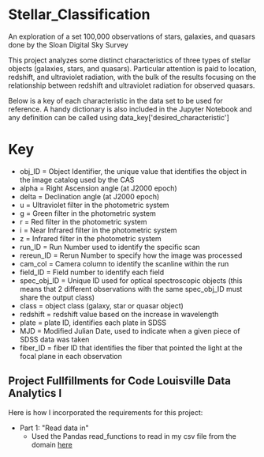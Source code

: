 # Stellar_Classification
An exploration of a set 100,000 observations of stars, galaxies, and quasars done by the Sloan Digital Sky Survey

This project analyzes some distinct characteristics of three types of stellar objects (galaxies, stars, and quasars). Particular attention is paid to location, redshift, and ultraviolet radiation, with the bulk of the results focusing on the relationship between redshift and ultraviolet radiation for observed quasars.

Below is a key of each characteristic in the data set to be used for reference. A handy dictionary is also included in the Jupyter Notebook and any definition can be called using data_key['desired_characteristic'] 

# Key 
* obj_ID = Object Identifier, the unique value that identifies the object in the image catalog used by the CAS
* alpha = Right Ascension angle (at J2000 epoch)
* delta = Declination angle (at J2000 epoch)
* u = Ultraviolet filter in the photometric system
* g = Green filter in the photometric system
* r = Red filter in the photometric system
* i = Near Infrared filter in the photometric system
* z = Infrared filter in the photometric system
* run_ID = Run Number used to identify the specific scan
* rereun_ID = Rerun Number to specify how the image was processed
* cam_col = Camera column to identify the scanline within the run
* field_ID = Field number to identify each field
* spec_obj_ID = Unique ID used for optical spectroscopic objects (this means that 2 different observations with the same spec_obj_ID must share the output class)
* class = object class (galaxy, star or quasar object)
* redshift = redshift value based on the increase in wavelength
* plate = plate ID, identifies each plate in SDSS
* MJD = Modified Julian Date, used to indicate when a given piece of SDSS data was taken
* fiber_ID = fiber ID that identifies the fiber that pointed the light at the focal plane in each observation


## Project Fullfillments for Code Louisville Data Analytics I
Here is how I incorporated the requirements for this project:

* Part 1: "Read data in"
  - Used the Pandas read_functions to read in my csv file from the domain [here](https://www.kaggle.com/datasets/fedesoriano/stellar-classification-dataset-sdss17?resource=download)
  
